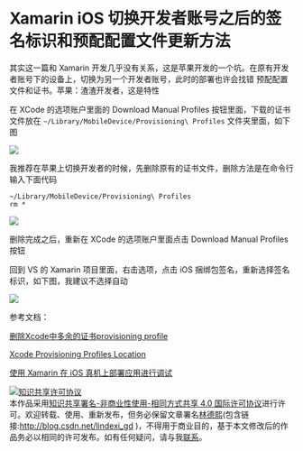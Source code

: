 
# Xamarin iOS 切换开发者账号之后的签名标识和预配配置文件更新方法

其实这一篇和 Xamarin 开发几乎没有关系，这是苹果开发的一个坑。在原有开发者账号下的设备上，切换为另一个开发者账号，此时的部署也许会找错 预配配置 文件和证书。苹果：渣渣开发者，这是特性

<!--more-->



<!-- 发布 -->

在 XCode 的选项账户里面的 Download Manual Profiles 按钮里面，下载的证书文件放在 `~/Library/MobileDevice/Provisioning\ Profiles` 文件夹里面，如下图

<!-- ![](image/Xamarin iOS 切换开发者账号之后的签名标识和预配配置文件更新方法/Xamarin iOS 切换开发者账号之后的签名标识和预配配置文件更新方法0.png) -->

![](http://image.acmx.xyz/lindexi%2F20201026119519989.jpg)

我推荐在苹果上切换开发者的时候，先删除原有的证书文件，删除方法是在命令行输入下面代码

```
~/Library/MobileDevice/Provisioning\ Profiles
rm *
```

<!-- ![](image/Xamarin iOS 切换开发者账号之后的签名标识和预配配置文件更新方法/Xamarin iOS 切换开发者账号之后的签名标识和预配配置文件更新方法1.png) -->

![](http://image.acmx.xyz/lindexi%2F202010261110507273.jpg)

删除完成之后，重新在 XCode 的选项账户里面点击 Download Manual Profiles 按钮

回到 VS 的 Xamarin 项目里面，右击选项，点击 iOS 捆绑包签名，重新选择签名标识，如下图，我建议不选择自动

<!-- ![](image/Xamarin iOS 切换开发者账号之后的签名标识和预配配置文件更新方法/Xamarin iOS 切换开发者账号之后的签名标识和预配配置文件更新方法2.png) -->

![](http://image.acmx.xyz/lindexi%2F202010261112186489.jpg)

参考文档：

[删除Xcode中多余的证书provisioning profile](https://blog.csdn.net/xyxjn/article/details/38081177)

[Xcode Provisioning Profiles Location](https://stackoverflow.com/q/45625347/6116637)

[使用 Xamarin 在 iOS 真机上部署应用进行调试](https://blog.walterlv.com/post/deploy-and-debug-ios-app-using-xamarin.html)





<a rel="license" href="http://creativecommons.org/licenses/by-nc-sa/4.0/"><img alt="知识共享许可协议" style="border-width:0" src="https://licensebuttons.net/l/by-nc-sa/4.0/88x31.png" /></a><br />本作品采用<a rel="license" href="http://creativecommons.org/licenses/by-nc-sa/4.0/">知识共享署名-非商业性使用-相同方式共享 4.0 国际许可协议</a>进行许可。欢迎转载、使用、重新发布，但务必保留文章署名[林德熙](http://blog.csdn.net/lindexi_gd)(包含链接:http://blog.csdn.net/lindexi_gd )，不得用于商业目的，基于本文修改后的作品务必以相同的许可发布。如有任何疑问，请与我[联系](mailto:lindexi_gd@163.com)。
